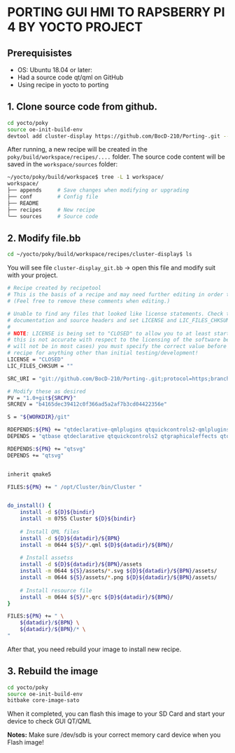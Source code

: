 # **PORTING GUI HMI TO RAPSBERRY PI 4 BY YOCTO PROJECT**

## Prerequisistes 
- OS: Ubuntu 18.04 or later:
- Had a source code qt/qml on GitHub
- Using recipe in yocto to porting

## 1. Clone source code from github.

```bash
cd yocto/poky
source oe-init-build-env
devtool add cluster-display https://github.com/BocD-210/Porting-.git --srcbranch main
```

After running, a new recipe will be created in the `poky/build/workspace/recipes/....` folder. The source code content will be saved in the `workspace/sources` folder:
```bash
~/yocto/poky/build/workspace$ tree -L 1 workspace/
workspace/
├── appends     # Save changes when modifying or upgrading
├── conf        # Config file
├── README
├── recipes     # New recipe
└── sources     # Source code

```

## 2. Modify file.bb

```bash
cd ~/yocto/poky/build/workspace/recipes/cluster-display$ ls
```
You will see file `cluster-display_git.bb` -> open this file and modify suit with your project.

```bash
# Recipe created by recipetool
# This is the basis of a recipe and may need further editing in order to be fully functional.
# (Feel free to remove these comments when editing.)

# Unable to find any files that looked like license statements. Check the accompanying
# documentation and source headers and set LICENSE and LIC_FILES_CHKSUM accordingly.
#
# NOTE: LICENSE is being set to "CLOSED" to allow you to at least start building - if
# this is not accurate with respect to the licensing of the software being built (it
# will not be in most cases) you must specify the correct value before using this
# recipe for anything other than initial testing/development!
LICENSE = "CLOSED"
LIC_FILES_CHKSUM = ""

SRC_URI = "git://github.com/BocD-210/Porting-.git;protocol=https;branch=main"

# Modify these as desired
PV = "1.0+git${SRCPV}"
SRCREV = "b4165dec39412c0f366ad5a2af7b3cd04422356e"

S = "${WORKDIR}/git"

RDEPENDS:${PN} += "qtdeclarative-qmlplugins qtquickcontrols2-qmlplugins qtgraphicaleffects-qmlplugins"
DEPENDS = "qtbase qtdeclarative qtquickcontrols2 qtgraphicaleffects qtquickcontrols"

RDEPENDS:${PN} += "qtsvg"
DEPENDS += "qtsvg"


inherit qmake5

FILES:${PN} += " /opt/Cluster/bin/Cluster "


do_install() {
    install -d ${D}${bindir}
    install -m 0755 Cluster ${D}${bindir}
    
    # Install QML files
    install -d ${D}${datadir}/${BPN}
    install -m 0644 ${S}/*.qml ${D}${datadir}/${BPN}/
    
    # Install assetss
    install -d ${D}${datadir}/${BPN}/assets
    install -m 0644 ${S}/assets/*.svg ${D}${datadir}/${BPN}/assets/
	install -m 0644 ${S}/assets/*.png ${D}${datadir}/${BPN}/assets/
    
    # Install resource file
    install -m 0644 ${S}/*.qrc ${D}${datadir}/${BPN}/
}

FILES:${PN} += " \
    ${datadir}/${BPN} \
    ${datadir}/${BPN}/* \
"
```
After that, you need rebuild your image to install new recipe.
## 3. Rebuild the image

```bash
cd yocto/poky
source oe-init-build-env
bitbake core-image-sato
```
When it completed, you can flash this image to your SD Card and start your device to check GUI QT/QML

**Notes:** Make sure /dev/sdb is your correct memory card device when you Flash image!
